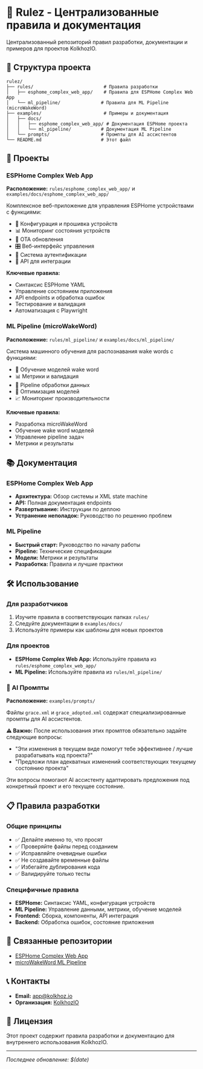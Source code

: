 # 🎯 Rulez - Централизованные правила и документация

Централизованный репозиторий правил разработки, документации и примеров для проектов KolkhozIO.

## 📁 Структура проекта

```
rulez/
├── rules/                          # Правила разработки
│   ├── esphome_complex_web_app/    # Правила для ESPHome Complex Web App
│   └── ml_pipeline/               # Правила для ML Pipeline (microWakeWord)
├── examples/                       # Примеры и документация
│   ├── docs/
│   │   ├── esphome_complex_web_app/ # Документация ESPHome проекта
│   │   └── ml_pipeline/           # Документация ML Pipeline
│   └── prompts/                   # Промпты для AI ассистентов
└── README.md                      # Этот файл
```

## 🚀 Проекты

### ESPHome Complex Web App
**Расположение:** `rules/esphome_complex_web_app/` и `examples/docs/esphome_complex_web_app/`

Комплексное веб-приложение для управления ESPHome устройствами с функциями:
- 🔧 Конфигурация и прошивка устройств
- 📊 Мониторинг состояния устройств
- 🔄 OTA обновления
- 🎛️ Веб-интерфейс управления
- 🔐 Система аутентификации
- 📡 API для интеграции

**Ключевые правила:**
- Синтаксис ESPHome YAML
- Управление состоянием приложения
- API endpoints и обработка ошибок
- Тестирование и валидация
- Автоматизация с Playwright

### ML Pipeline (microWakeWord)
**Расположение:** `rules/ml_pipeline/` и `examples/docs/ml_pipeline/`

Система машинного обучения для распознавания wake words с функциями:
- 🎤 Обучение моделей wake word
- 📊 Метрики и валидация
- 🔄 Pipeline обработки данных
- 🧠 Оптимизация моделей
- 📈 Мониторинг производительности

**Ключевые правила:**
- Разработка microWakeWord
- Обучение wake word моделей
- Управление pipeline задач
- Метрики и результаты

## 📚 Документация

### ESPHome Complex Web App
- **Архитектура:** Обзор системы и XML state machine
- **API:** Полная документация endpoints
- **Развертывание:** Инструкции по деплою
- **Устранение неполадок:** Руководство по решению проблем

### ML Pipeline
- **Быстрый старт:** Руководство по началу работы
- **Pipeline:** Технические спецификации
- **Модели:** Метрики и результаты
- **Разработка:** Правила и лучшие практики

## 🛠️ Использование

### Для разработчиков
1. Изучите правила в соответствующих папках `rules/`
2. Следуйте документации в `examples/docs/`
3. Используйте примеры как шаблоны для новых проектов

### Для проектов
- **ESPHome Complex Web App:** Используйте правила из `rules/esphome_complex_web_app/`
- **ML Pipeline:** Используйте правила из `rules/ml_pipeline/`

### 🤖 AI Промпты
**Расположение:** `examples/prompts/`

Файлы `grace.xml` и `grace_adopted.xml` содержат специализированные промпты для AI ассистентов. 

**⚠️ Важно:** После использования этих промптов обязательно задайте следующие вопросы:
- "Эти изменения в текущем виде помогут тебе эффективнее / лучше разрабатывать код проекта?"
- "Предложи план адекватных изменений соответствующих текущему состоянию проекта"

Эти вопросы помогают AI ассистенту адаптировать предложения под конкретный проект и его текущее состояние.

## 📋 Правила разработки

### Общие принципы
- ✅ Делайте именно то, что просят
- ✅ Проверяйте файлы перед созданием
- ✅ Исправляйте очевидные ошибки
- ✅ Не создавайте временные файлы
- ✅ Избегайте дублирования кода
- ✅ Валидируйте только тесты

### Специфичные правила
- **ESPHome:** Синтаксис YAML, конфигурация устройств
- **ML Pipeline:** Управление данными, метрики, обучение моделей
- **Frontend:** Сборка, компоненты, API интеграция
- **Backend:** Обработка ошибок, состояние приложения

## 🔗 Связанные репозитории

- [ESPHome Complex Web App](https://github.com/KolkhozIO/esphome-complex-web-app)
- [microWakeWord ML Pipeline](https://github.com/KolkhozIO/microWakeWord)

## 📞 Контакты

- **Email:** app@kolkhoz.io
- **Организация:** [KolkhozIO](https://github.com/KolkhozIO)

## 📄 Лицензия

Этот проект содержит правила разработки и документацию для внутреннего использования KolkhozIO.

---

*Последнее обновление: $(date)*
